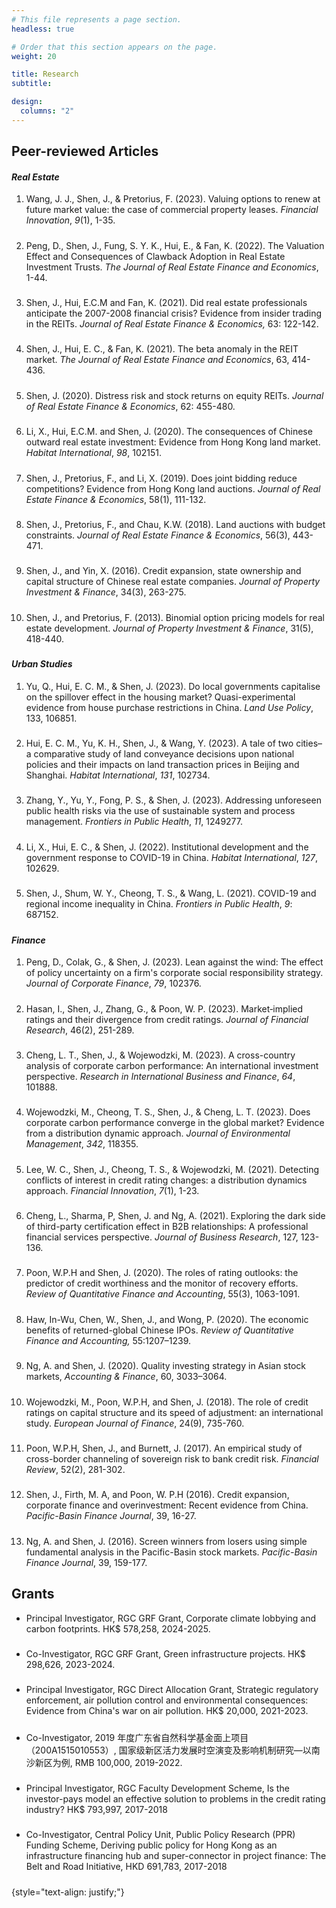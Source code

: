 ```yaml
---
# This file represents a page section.
headless: true

# Order that this section appears on the page.
weight: 20

title: Research
subtitle:

design:
  columns: "2"
---
```


## Peer-reviewed Articles

#### _Real Estate_

1. Wang, J. J., Shen, J., & Pretorius, F. (2023). Valuing options to renew at future market value: the case of commercial property leases. _Financial Innovation_, _9_(1), 1-35.
<div class="text-muted exp-meta"></div>

#####

2. Peng, D., Shen, J., Fung, S. Y. K., Hui, E., & Fan, K. (2022). The Valuation Effect and Consequences of Clawback Adoption in Real Estate Investment Trusts. _The Journal of Real Estate Finance and Economics_, 1-44.
<div class="text-muted exp-meta"></div>

#####

3. Shen, J., Hui, E.C.M and Fan, K. (2021). Did real estate professionals anticipate the 2007-2008 financial crisis? Evidence from insider trading in the REITs. _Journal of Real Estate Finance & Economics,_ 63: 122-142.
<div class="text-muted exp-meta"></div>

#####

4. Shen, J., Hui, E. C., & Fan, K. (2021). The beta anomaly in the REIT market. _The Journal of Real Estate Finance and Economics_, 63, 414-436.
<div class="text-muted exp-meta"></div>

#####

5. Shen, J. (2020). Distress risk and stock returns on equity REITs. _Journal of Real Estate Finance & Economics_, 62: 455-480.
<div class="text-muted exp-meta"></div>

#####

6. Li, X., Hui, E.C.M. and Shen, J. (2020). The consequences of Chinese outward real estate investment: Evidence from Hong Kong land market. _Habitat International_, _98_, 102151.
<div class="text-muted exp-meta"></div>

#####

7. Shen, J., Pretorius, F., and Li, X. (2019). Does joint bidding reduce competitions? Evidence from Hong Kong land auctions. _Journal of Real Estate Finance & Economics_, 58(1), 111-132.
<div class="text-muted exp-meta"></div>

#####

8. Shen, J., Pretorius, F., and Chau, K.W. (2018). Land auctions with budget constraints. _Journal of Real Estate Finance & Economics_, 56(3), 443-471.
<div class="text-muted exp-meta"></div>

#####

9. Shen, J., and Yin, X. (2016). Credit expansion, state ownership and capital structure of Chinese real estate companies. _Journal of Property Investment & Finance_, 34(3), 263-275.
<div class="text-muted exp-meta"></div>

#####

10. Shen, J., and Pretorius, F. (2013). Binomial option pricing models for real estate development. _Journal of Property Investment & Finance_, 31(5), 418-440.
<div class="text-muted exp-meta"></div>

#####

###

#### _Urban Studies_

1. Yu, Q., Hui, E. C. M., & Shen, J. (2023). Do local governments capitalise on the spillover effect in the housing market? Quasi-experimental evidence from house purchase restrictions in China. _Land Use Policy_, 133, 106851.
<div class="text-muted exp-meta"></div>

#####

2. Hui, E. C. M., Yu, K. H., Shen, J., & Wang, Y. (2023). A tale of two cities–a comparative study of land conveyance decisions upon national policies and their impacts on land transaction prices in Beijing and Shanghai. _Habitat International_, _131_, 102734.
<div class="text-muted exp-meta"></div>

#####

3. Zhang, Y., Yu, Y., Fong, P. S., & Shen, J. (2023). Addressing unforeseen public health risks via the use of sustainable system and process management. _Frontiers in Public Health_, _11_, 1249277.
<div class="text-muted exp-meta"></div>

#####

4. Li, X., Hui, E. C., & Shen, J. (2022). Institutional development and the government response to COVID-19 in China. _Habitat International_, _127_, 102629.
<div class="text-muted exp-meta"></div>

#####

5. Shen, J., Shum, W. Y., Cheong, T. S., & Wang, L. (2021). COVID-19 and regional income inequality in China. _Frontiers in Public Health_, _9_: 687152.
<div class="text-muted exp-meta"></div>

#####

###

#### _Finance_

1. Peng, D., Colak, G., & Shen, J. (2023). Lean against the wind: The effect of policy uncertainty on a firm's corporate social responsibility strategy. _Journal of Corporate Finance_, _79_, 102376.
<div class="text-muted exp-meta"></div>

#####

2. Hasan, I., Shen, J., Zhang, G., & Poon, W. P. (2023). Market‐implied ratings and their divergence from credit ratings. _Journal of Financial Research_, 46(2), 251-289.
<div class="text-muted exp-meta"></div>

#####

3. Cheng, L. T., Shen, J., & Wojewodzki, M. (2023). A cross-country analysis of corporate carbon performance: An international investment perspective. _Research in International Business and Finance_, _64_, 101888.
<div class="text-muted exp-meta"></div>

#####

4. Wojewodzki, M., Cheong, T. S., Shen, J., & Cheng, L. T. (2023). Does corporate carbon performance converge in the global market? Evidence from a distribution dynamic approach. _Journal of Environmental Management_, _342_, 118355.
<div class="text-muted exp-meta"></div>

#####

5. Lee, W. C., Shen, J., Cheong, T. S., & Wojewodzki, M. (2021). Detecting conflicts of interest in credit rating changes: a distribution dynamics approach. _Financial Innovation_, _7_(1), 1-23.
<div class="text-muted exp-meta"></div>

#####

6. Cheng, L., Sharma, P, Shen, J. and Ng, A. (2021). Exploring the dark side of third-party certification effect in B2B relationships: A professional financial services perspective. _Journal of Business Research_, 127, 123-136.
<div class="text-muted exp-meta"></div>

#####

7. Poon, W.P.H and Shen, J. (2020). The roles of rating outlooks: the predictor of credit worthiness and the monitor of recovery efforts. _Review of Quantitative Finance and Accounting_, 55(3), 1063-1091.
<div class="text-muted exp-meta"></div>

#####

8. Haw, In-Wu, Chen, W., Shen, J., and Wong, P. (2020). The economic benefits of returned-global Chinese IPOs. _Review of Quantitative Finance and Accounting,_ 55:1207–1239.
<div class="text-muted exp-meta"></div>

#####

9. Ng, A. and Shen, J. (2020). Quality investing strategy in Asian stock markets, _Accounting & Finance_, 60, 3033–3064.
<div class="text-muted exp-meta"></div>

#####

10. Wojewodzki, M., Poon, W.P.H, and Shen, J. (2018). The role of credit ratings on capital structure and its speed of adjustment: an international study. _European Journal of Finance_, 24(9), 735-760.
<div class="text-muted exp-meta"></div>

#####

11. Poon, W.P.H, Shen, J., and Burnett, J. (2017). An empirical study of cross-border channeling of sovereign risk to bank credit risk. _Financial Review_, 52(2), 281-302.
<div class="text-muted exp-meta"></div>

#####

12. Shen, J., Firth, M. A, and Poon, W. P.H (2016). Credit expansion, corporate finance and overinvestment: Recent evidence from China. _Pacific-Basin Finance Journal_, 39, 16-27.
<div class="text-muted exp-meta"></div>

#####

13. Ng, A. and Shen, J. (2016). Screen winners from losers using simple fundamental analysis in the Pacific-Basin stock markets. _Pacific-Basin Finance Journal_, 39, 159-177.
<div class="text-muted exp-meta"></div>

#####

###

## Grants

- Principal Investigator, RGC GRF Grant, Corporate climate lobbying and carbon footprints. HK$ 578,258, 2024-2025.
<div class="text-muted exp-meta"></div>

#####

- Co-Investigator, RGC GRF Grant, Green infrastructure projects. HK$ 298,626, 2023-2024.
<div class="text-muted exp-meta"></div>

#####

- Principal Investigator, RGC Direct Allocation Grant, Strategic regulatory enforcement, air pollution control and environmental consequences: Evidence from China's war on air pollution. HK$ 20,000, 2021-2023.
<div class="text-muted exp-meta"></div>

#####

- Co-Investigator, 2019 年度广东省自然科学基金面上项目（200A1515010553）, 国家级新区活力发展时空演变及影响机制研究—以南沙新区为例, RMB 100,000, 2019-2022.
<div class="text-muted exp-meta"></div>

#####

- Principal Investigator, RGC Faculty Development Scheme, Is the investor-pays model an effective solution to problems in the credit rating industry? HK$ 793,997, 2017-2018
<div class="text-muted exp-meta"></div>

#####

- Co-Investigator, Central Policy Unit, Public Policy Research (PPR) Funding Scheme, Deriving public policy for Hong Kong as an infrastructure financing hub and super-connector in project finance: The Belt and Road Initiative, HKD 691,783, 2017-2018
<div class="text-muted exp-meta"></div>

#####

{style="text-align: justify;"}
